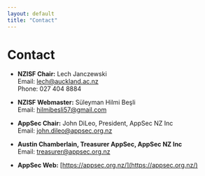 ```yaml
---
layout: default
title: "Contact"
---
```


# Contact

- **NZISF Chair:** Lech Janczewski  
  Email: [lech@auckland.ac.nz](mailto:lech@auckland.ac.nz)  
  Phone: 027 404 8884

- **NZISF Webmaster:** Süleyman Hilmi Beşli  
  Email: [hilmibesli57@gmail.com](mailto:hilmibesli57@gmail.com)

- **AppSec Chair:** John DiLeo, President, AppSec NZ Inc  
  Email: [john.dileo@appsec.org.nz](mailto:john.dileo@appsec.org.nz)

- **Austin Chamberlain, Treasurer AppSec, AppSec NZ Inc**  
  Email: [treasurer@appsec.org.nz](mailto:treasurer@appsec.org.nz)

- **AppSec Web:** [https://appsec.org.nz/](https://appsec.org.nz/)
